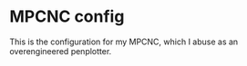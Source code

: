 MPCNC config
============

This is the configuration for my MPCNC, which I abuse as an overengineered
penplotter.
